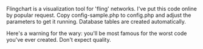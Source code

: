 Flingchart is a visualization tool for 'fling' networks. I've put this code online by popular request. Copy config-sample.php to config.php and adjust the parameters to get it running. Database tables are created automatically.

Here's a warning for the wary: you'll be most famous for the worst code you've ever created. Don't expect quality.
